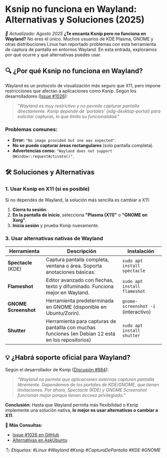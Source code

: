 # **Ksnip no funciona en Wayland: Alternativas y Soluciones (2025)**

*📅 Actualizado: Agosto 2025*   **¿Te encanta Ksnip pero no funciona en Wayland?** No eres el único. Muchos usuarios de KDE Plasma, GNOME y otras distribuciones Linux han reportado problemas con esta herramienta de captura de pantalla en entornos Wayland. En esta entrada, exploramos por qué ocurre y qué alternativas puedes usar.

## **🔍 ¿Por qué Ksnip no funciona en Wayland?**
Wayland es un protocolo de visualización más seguro que X11, pero impone restricciones que afectan a aplicaciones como Ksnip. Según los desarrolladores ([Issue #1026](https://github.com/ksnip/ksnip/issues/1026)):

> *"Wayland es muy restrictivo y no permite capturar pantalla directamente. Ksnip depende de 'portales' (xdg-desktop-portal) para solicitar capturas, lo que limita su funcionalidad."*

### **Problemas comunes:**
- **Error:** `"No image provided but one was expected"`.
- **No se puede capturar áreas rectangulares** (solo pantalla completa).
- **Advertencias como:** `"Wayland does not support QWindow::requestActivate()"`.

## **🛠 Soluciones y Alternativas**

### **1. Usar Ksnip en X11 (si es posible)**
Si no dependes de Wayland, la solución más sencilla es cambiar a X11:
1. **Cierra tu sesión**.
2. **En la pantalla de inicio**, selecciona **"Plasma (X11)"** o **"GNOME on Xorg"**.
3. **Inicia sesión** y prueba Ksnip nuevamente.

### **3. Usar alternativas nativas de Wayland**
|     Herramienta      |                                             Descripción                                             |             Instalación             |
| -------------------- | --------------------------------------------------------------------------------------------------- | ----------------------------------- |
| **Spectacle** (KDE)  | Captura pantalla completa, ventana o área. Soporta anotaciones básicas.                             | `sudo apt install spectacle`        |
| **Flameshot**        | Editor avanzado con flechas, texto y difuminado. Funciona mejor en Wayland.                         | `sudo apt install flameshot`        |
| **GNOME Screenshot** | Herramienta predeterminada en GNOME (disponible en Ubuntu/Zorin).                                   | `gnome-screenshot -i` (interactivo) |
| **Shutter**          | Herramienta para capturas de pantallla con muchas funciones (en Debian 12 está en los repositorios) | `sudo apt install shutter`          |

## **💡 ¿Habrá soporte oficial para Wayland?**
Según el desarrollador de Ksnip ([Discusión #884](https://github.com/ksnip/ksnip/discussions/884)):

> *"Wayland no permite que aplicaciones externas capturen pantalla libremente. Dependemos de los portales de KDE/GNOME, que tienen limitaciones. Por ahora, Spectacle (KDE) y GNOME Screenshot funcionan mejor porque tienen acceso privilegiado."*

**Conclusión:** Hasta que Wayland permita más flexibilidad o Ksnip implemente una solución nativa, **lo mejor es usar alternativas o cambiar a X11**.

🔗 **Más Consultas:**  
- [Issue #1026 en GitHub](https://github.com/ksnip/ksnip/issues/1026)  
- [Alternativas en AskUbuntu](https://askubuntu.com/questions/1442468/connect-wayland-screenshot-tool-to-ksnip)  


*🏷️ Etiquetas: #Linux #Wayland #Ksnip #CapturaDePantalla #KDE #GNOME*  
